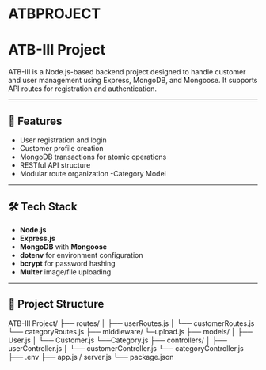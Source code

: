# ATBPROJECT

# ATB-III Project

ATB-III is a Node.js-based backend project designed to handle customer and user management using Express, MongoDB, and Mongoose. It supports API routes for registration and authentication.

---

## 🚀 Features

- User registration and login
- Customer profile creation
- MongoDB transactions for atomic operations
- RESTful API structure
- Modular route organization
-Category Model

---

## 🛠 Tech Stack

- **Node.js**
- **Express.js**
- **MongoDB** with **Mongoose**
- **dotenv** for environment configuration
- **bcrypt** for password hashing
- **Multer** image/file uploading

---

## 📁 Project Structure

ATB-III Project/
├── routes/
│ ├── userRoutes.js
│ └── customerRoutes.js
  └── categoryRoutes.js
├── middleware/
 └─upload.js
├── models/
│ ├── User.js
│ └── Customer.js
  └──Category.js
├── controllers/
│ ├── userController.js
│ └── customerController.js
  └── categoryController.js
├── .env
├── app.js / server.js
└── package.json

